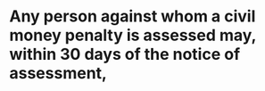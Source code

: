 # Any person against whom a civil money penalty is assessed may, within 30 days of the notice of assessment,